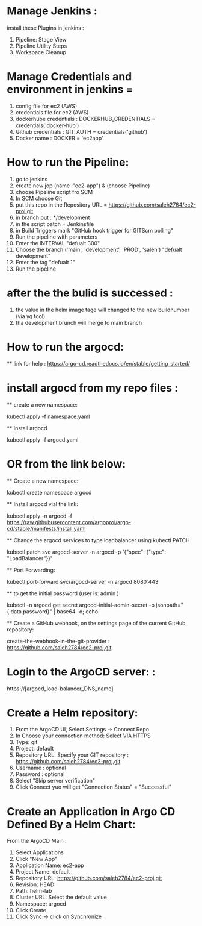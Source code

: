 # Manage Jenkins :
install these Plugins in jenkins :
1. Pipeline: Stage View
2. Pipeline Utility Steps
3. Workspace Cleanup

# Manage Credentials and environment in jenkins = 

1. config file for ec2 (AWS)
2. credentials file for ec2 (AWS)
3. dockerhube credentials : DOCKERHUB_CREDENTIALS = credentials('docker-hub')
4. Github credentials : GIT_AUTH = credentials('github')
5. Docker name : DOCKER = 'ec2app'

# How to run the Pipeline: 

1. go to jenkins 
2. create new jop (name :"ec2-app") & (choose Pipeline)
3. choose Pipeline script fro SCM
4. In SCM choose Git
5. put this repo in the Repository URL = https://github.com/saleh2784/ec2-proj.git
6. in branch put : */development
7. in the script patch = Jenkinsfile
8. in Build Triggers mark "GitHub hook trigger for GITScm polling" 
9. Run the pipeline with parameters
10. Enter the INTERVAL "defualt 300"
11. Choose the branch ('main', 'development', 'PROD', 'saleh') "defualt development"
12. Enter the tag "defualt 1"
13. Run the pipeline

# after the the bulid is successed :
1. the value in the helm image tage will changed to the new buildnumber (via yq tool)
2. tha development brunch will merge to main branch  


# How to run the argocd: 
** link for help : https://argo-cd.readthedocs.io/en/stable/getting_started/
# install argocd from my repo files : ## 

** create a new namespace:

kubectl apply -f namespace.yaml

** Install argocd

kubectl apply -f argocd.yaml

# OR from the link below:

** Create a new namespace:

kubectl create namespace argocd

** Install argocd vial the link:

kubectl apply -n argocd -f https://raw.githubusercontent.com/argoproj/argo-cd/stable/manifests/install.yaml


** Change the argocd services to type loadbalancer using kubectl PATCH

kubectl patch svc argocd-server -n argocd -p '{"spec": {"type": "LoadBalancer"}}'

** Port Forwarding:

kubectl port-forward svc/argocd-server -n argocd 8080:443

** to get the initial password (user is: admin )

kubectl -n argocd get secret argocd-initial-admin-secret -o jsonpath="{.data.password}" | base64 -d; echo

** Create a GitHub webhook, on the settings page of the current GitHub repository:

create-the-webhook-in-the-git-provider : https://github.com/saleh2784/ec2-proj.git


# Login to the ArgoCD server: :

https://[argocd_load-balancer_DNS_name]

# Create a Helm repository:

1. From the ArgoCD UI, Select Settings -> Connect Repo
2. In Choose your connection method: Select VIA HTTPS
3. Type: git
4. Project: default
5. Repository URL: Specify your GIT repository : https://github.com/saleh2784/ec2-proj.git
6. Username : optional
7. Password : optional
8. Select "Skip server verification"
9. Click Connect yuo will get "Connection Status" = "Successful"


# Create an Application in Argo CD Defined By a Helm Chart:

From the ArgoCD Main :
1. Select Applications
2. Click "New App"
3. Application Name: ec2-app
4. Project Name: default
5. Repository URL: https://github.com/saleh2784/ec2-proj.git
6. Revision: HEAD
7. Path: helm-lab
8. Cluster URL: Select the default value
9. Namespace: argocd
10. Click Create
11. Click Sync -> click on Synchronize



